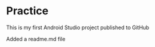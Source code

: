 Practice
========

This is my first Android Studio project published to GitHub

Added a readme.md file

